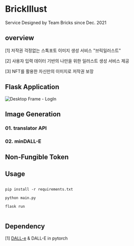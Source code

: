 # BrickIllust
Service Designed by Team Bricks since Dec. 2021

## overview
[1] 저작권 걱정없는 스톡포토 이미지 생성 서비스 "브릭일러스트"

[2] 사용자 입력 데이터 기반의 나만을 위한 일러스트 생성 서비스 제공

[3] NFT를 활용한 자신만의 이미지로 저작권 보장

## Flask Application
![Desktop Frame - LogIn](https://user-images.githubusercontent.com/40736396/152788024-f3a9c038-5c22-430c-ae0b-9e3a3bfd3af0.png)

## Image Generation

### 01. translator API

### 02. minDALL-E

## Non-Fungible Token
## Usage
<pre>
<code>
pip install -r requirements.txt

python main.py

flask run
</code>
</pre>

## Dependency
[1] [DALL-e](https://openai.com/blog/dall-e/) & DALL-E in pytorch 
